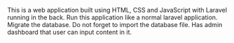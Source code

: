 This is a web application built using HTML, CSS and JavaScript with Laravel running in the back.
Run this application like a normal laravel application.
Migrate the database.
Do not forget to import the database file.
Has admin dashboard that user can input content in it.